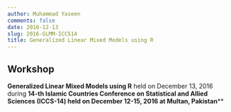 ```yaml
---
author: Muhammad Yaseen
comments: false
date: 2016-12-13
slug: 2016-GLMM-ICCS14
title: Generalized Linear Mixed Models using R
---
```


## Workshop

**Generalized Linear Mixed Models using R** held on December 13, 2016 during **14-th Islamic Countries Conference on Statistical and Allied Sciences (ICCS-14) held on December 12-15, 2016 at Multan, Pakistan****